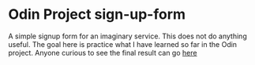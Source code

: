 # Odin Project sign-up-form
A simple signup form for an imaginary service. This does 
not do anything useful. The goal here is practice what
I have learned so far in the Odin project.
Anyone curious to see the final result can go 
[here](https://salondar.github.io/signup-form/)